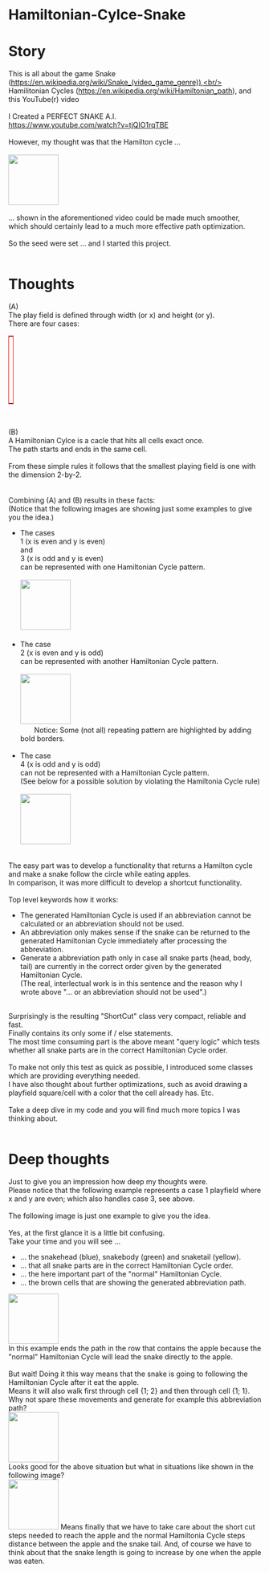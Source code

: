 # Hamiltonian-Cylce-Snake

# Story
This is all about the game Snake (https://en.wikipedia.org/wiki/Snake_(video_game_genre)),<br/>
Hamilitonian Cycles (https://en.wikipedia.org/wiki/Hamiltonian_path), and this YouTube(r) video<br/>
<br/>
I Created a PERFECT SNAKE A.I.<br/>
https://www.youtube.com/watch?v=tjQIO1rqTBE<br/>
<br/>
However, my thought was that the Hamilton cycle ... <br/>
<br/>
<img src="https://live.staticflickr.com/65535/50508327758_f8a6e273ee_k.jpg" style="width: 100px; height: 100px;"><br/>
<br/>
... shown in the aforementioned video could be made much smoother, which should certainly lead to a much more effective path optimization.<br/>
<br/>
So the seed were set ... and I started this project.<br/>
<br/>

# Thoughts
(A)<br/>
The play field is defined through width (or x) and height (or y).<br/>
There are four cases:<br/>

<table style="width:10px; border: 1px red solid;">
  <tr>
    <th>case</th>
    <th>x</th>
    <th>y</th> 
  </tr>
  <tr>
    <td>1</td>
    <td>even</td>
    <td>even</td>
  </tr>
  <tr>
    <td>2</td>
    <td>even</td>
    <td>odd</td>
  </tr>
  <tr>
    <td>3</td>
    <td>odd</td>
    <td>even</td>
  </tr>
  <tr>
  	<td>4</td>
    <td>odd</td>
    <td>odd</td>
   </tr>
</table>
<br/>

(B)<br/>
A Hamiltonian Cylce is a cacle that hits all cells exact once.<br/>
The path starts and ends in the same cell.<br/>
<br/>
From these simple rules it follows that the smallest playing field is one with the dimension 2-by-2.<br/>
<br/>
<br/>
Combining (A) and (B) results in these facts:<br/>
(Notice that the following images are showing just some examples to give you the idea.)<br/>
<ul>
  <li>
    The cases<br/>
    1 (x is even and y is even)<br/>
    and<br/>
    3 (x is odd and y is even)<br/>
    can be represented with one Hamiltonian Cycle pattern.<br/>
    <br/>
    <img src="https://live.staticflickr.com/65535/50516580278_b87d37b579_c.jpg" style="width: 100px; height: 100px;"><br/>
    <br/>
  </li>
  <li>
    The case<br/>
    2 (x is even and y is odd)<br/>
    can be represented with another Hamiltonian Cycle pattern.<br/>
    <br/>
    <img src="https://live.staticflickr.com/65535/50533997831_fb870bd208_w.jpg" style="width: 100px; height: 100px;"><br/>
    &nbsp;&nbsp;&nbsp;&nbsp;&nbsp;&nbsp;&nbsp;Notice: Some (not all) repeating pattern are highlighted by adding bold borders.<br/>
    <br/>
  </li>
  <li>
    The case<br/>
    4 (x is odd and y is odd)<br/>
    can not be represented with a Hamiltonian Cycle pattern.<br/>
    (See below for a possible solution by violating the Hamiltonia Cycle rule)<br/>
    <br/>
    <img src="https://live.staticflickr.com/65535/50517537862_ff6ba5b660_n.jpg" style="width: 100px; height: 100px;"><br/>
    <br/>
  </li>
</ul>
The easy part was to develop a functionality that returns a Hamilton cycle and make a snake follow the circle while eating apples.<br/>
In comparison, it was more difficult to develop a shortcut functionality.<br/>
<br/>
Top level keywords how it works:<br/>

<ul>
  <li>
    The generated Hamiltonian Cycle is used if an abbreviation cannot be calculated or an abbreviation should not be used.
  </li>
  <li>
    An abbreviation only makes sense if the snake can be returned to the generated Hamiltonian Cycle immediately after processing the abbreviation.
  </li>
  <li>
    Generate a abbreviation path only in case all snake parts (head, body, tail) are currently in the correct order given by the generated Hamiltonian Cycle.<br/>
    (The real, interlectual work is in this sentence and the reason why I wrote above "... or an abbreviation should not be used".)
  </li>
</ul>
<br/>
Surprisingly is the resulting "ShortCut" class very compact, reliable and fast.<br/>
Finally contains its only some if / else statements.<br/>
The most time consuming part is the above meant "query logic" which tests whether all snake parts are in the correct Hamiltonian Cycle order.<br/>
<br/>
To make not only this test as quick as possible, I introduced some classes which are providing everything needed.<br/>
I have also thought about further optimizations, such as avoid drawing a playfield square/cell with a color that the cell already has. Etc.<br/>
<br/>
Take a deep dive in my code and you will find much more topics I was thinking about.<br/>
<br/>

# Deep thoughts
Just to give you an impression how deep my thoughts were.<br/>
Please notice that the following example represents a case 1 playfield where x and y are even; which also handles case 3, see above.<br/>
<br/>
The following image is just one example to give you the idea.<br/>
<br/>
Yes, at the first glance it is a little bit confusing.<br/>
Take your time and you will see ...<br/> 
<ul>
  <li>
    ... the snakehead (blue), snakebody (green) and snaketail (yellow).
  </li>
  <li>
    ... that all snake parts are in the correct Hamiltonian Cycle order.
  </li>
  <li>
    ... the here important part of the "normal" Hamiltonian Cycle.
  </li>
  <li>
     ... the brown cells that are showing the generated abbreviation path.
  </li>
</ul>
<img src="https://live.staticflickr.com/65535/50536244562_fb1632bfdd_w.jpg" style="width: 100px; height: 100px;"><br/>
In this example ends the path in the row that contains the apple because the "normal" Hamiltonian Cycle will lead the snake directly to the apple.<br/>
<br/>
But wait! Doing it this way means that the snake is going to following the Hamiltonian Cycle after it eat the apple.<br/>
Means it will also walk first through cell {1; 2} and then through cell {1; 1}.<br/>
Why not spare these movements and generate for example this abbreviation path?<br/>
<img src="https://live.staticflickr.com/65535/50536331956_1a2dac30c4_n.jpg" style="width: 100px; height: 100px;">
<br/>
Looks good for the above situation but what in situations like shown in the following image?<br/>
<img src="https://live.staticflickr.com/65535/50536606647_7645c09c3b_c.jpg" style="width: 100px; height: 100px;">
Means finally that we have to take care about 
the short cut steps needed to reach the apple
and 
the normal Hamiltonia Cycle steps distance between the apple and the snake tail.
And, of course we have to think about that the snake length is going to increase by one when the apple was eaten.


<br/>
<br/>
